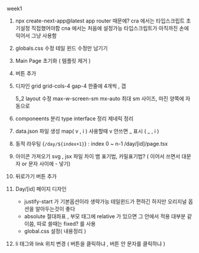 week1

1. npx create-next-app@latest
   app router 때문에?
   cra 에서는 타입스크립트 초기설정 직접했어야함
   cna 에서는 처음에 설정가능
   타입스크립트가 아직까진 손에 익어서 그냥 사용함

2. globals.css 수정
   테일 윈드 수정만 남기기

3. Main Page 초기화 ( 템플릿 제거 )

4. 버튼 추가

5. 디자인
   grid grid-cols-4 gap-4
   한줄에 4개씩 , 갭

   5_2 layout 수정
   max-w-screen-sm mx-auto
   최대 sm 사이즈, 마진 양쪽에 자동으로

6. componeents 분리
   type interface 정리
   제네릭 정리

7. data.json 파일 생성
   map( v , i ) 사용할때 v 안쓰면 _ 표시 ( _ , i )

8. 동적 라우팅
   {`/day/${index+1}`} : index 0 ~ n-1
   /day/[id]/page.tsx

9. 아이콘 가져오기
   svg , jsx 파일 차이
   뱀 표기법, 카밀표기법? ( 이어서 쓰면서 대문자 or 문자 사이에 - 넣기)

10. 뒤로가기 버튼 추가

11. Day/[id] 페이지 디자인

    - justify-start 가 기본옵션이라 생략가능
      테일윈드가 편하긴 하지만 오리지널 옵션을 알아두는것이 좋다
    - absolute 절대좌표 , 부모 태그에 relative 가 있으면 그 안에서 적용
      대부분 같이씀, 따로 쓸때는 fixed? 를 사용
    - global.css 설정( 내용정리 )

12. li 태그와 link 위치 변경 ( 버튼을 클릭하냐 , 버튼 안 문자를 클릭하냐 )
